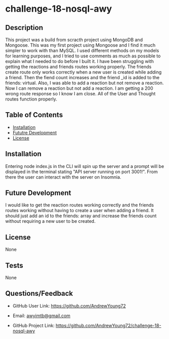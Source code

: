 # challenge-18-nosql-awy



## Description
  This project was a build from scracth project using MongoDB and Mongoose. This was my first project using Mongoose and I find it much simpler to work with than MySQL. I used different methods on my models for learning purposes, and I tried to use comments as much as possible to explain what I needed to do before I built it. I have been struggling with getting the reactions and friends routes working properly. The friends create route only works correctly when a new user is created while adding a friend. Then the fiend count increases and the friend _id is added to the friends: virtual. Also, I was able to add a reaction but not remove a reaction. Now I can remove a reaction but not add a reaction. I am getting a 200 wrong route response so I know I am close. All of the User and Thought routes function properly.
 

## Table of Contents
  - [Installation](#installation)
  - [Fututre Development](#usage)
  - [License](#license)

## Installation
  Entering node index.js in the CLI will spin up the server and a prompt will be displayed in the terminal stating "API server running on port 3001!". From there the user can interact with the server on Insomnia.


## Future Development
  I would like to get the reaction routes working correctly and the friends routes working without having to create a user when adding a friend. It should just add an id to the friends: array and increase the friends count without requiring a new user to be created.
 


## License
None
## Tests
None
 

## Questions/Feedback
- GitHub User Link: https://github.com/AndrewYoung72
 
- Email: awyimtb@gmail.com

- GitHub Project Link: https://github.com/AndrewYoung72/challenge-18-nosql-awy
